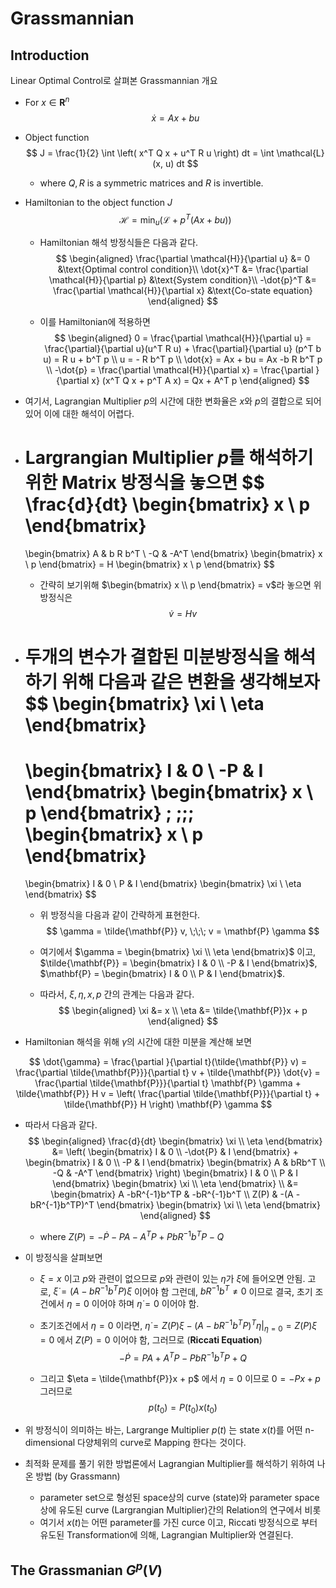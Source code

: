 Grassmannian
====

## Introduction
Linear Optimal Control로 살펴본 Grassmannian 개요

- For $x \in \mathbf{R}^n$ 
    $$
    \dot{x} = Ax + bu
    $$

-  Object function
    $$
    J = \frac{1}{2} \int \left( x^T Q x + u^T R u \right) dt = \int \mathcal{L}(x, u) dt
    $$
    - where $Q, R$ is a symmetric matrices and $R$ is invertible.

- Hamiltonian to the object function $J$
    $$
    \mathcal{H} = \min_{u} \left( \mathcal{L} + p^T (Ax +bu) \right)
    $$
    - Hamiltonian 해석 방정식들은 다음과 같다.
        $$
        \begin{aligned}
        \frac{\partial \mathcal{H}}{\partial u} &= 0 &\text{Optimal control condition}\\
        \dot{x}^T &= \frac{\partial \mathcal{H}}{\partial p} &\text{System condition}\\
        -\dot{p}^T &= \frac{\partial \mathcal{H}}{\partial x} &\text{Co-state equation}
        \end{aligned}
        $$

    - 이를 Hamiltonian에 적용하면
$$
\begin{aligned}
0 = \frac{\partial \mathcal{H}}{\partial u} = \frac{\partial}{\partial u}(u^T R u) + \frac{\partial}{\partial u} (p^T b u) = R u + b^T p \\
u = - R b^T p \\
\dot{x} = Ax + bu = Ax -b R b^T p \\
-\dot{p} = \frac{\partial \mathcal{H}}{\partial x} = \frac{\partial }{\partial x} (x^T Q x + p^T A x) = Qx + A^T p  
\end{aligned}
$$

- 여기서, Lagrangian Multiplier $p$의 시간에 대한 변화율은 $x$와 $p$의 결합으로 되어 있어 이에 대한 해석이 어렵다.
- Largrangian Multiplier $p$를 해석하기 위한 Matrix 방정식을 놓으면
    $$
    \frac{d}{dt} 
    \begin{bmatrix} 
    x \\ p
    \end{bmatrix}
    = 
    \begin{bmatrix} 
    A & b R b^T \\ -Q & -A^T
    \end{bmatrix}
    \begin{bmatrix} 
    x \\ p
    \end{bmatrix}
    = H 
    \begin{bmatrix} 
    x \\ p
    \end{bmatrix}
    $$
    - 간략히 보기위해 $\begin{bmatrix} x \\ p  \end{bmatrix} = v$라 놓으면 위 방정식은 
        $$
        \dot{v} = H v
        $$

- **두개의 변수가 결합된 미분방정식을 해석 하기 위해 다음과 같은 변환을 생각해보자**
    $$
    \begin{bmatrix}
    \xi \\ \eta
    \end{bmatrix}
    =
    \begin{bmatrix}
    I & 0 \\ -P & I
    \end{bmatrix}
    \begin{bmatrix}
    x \\ p
    \end{bmatrix}
    ; \;\;\;
    \begin{bmatrix}
    x \\ p
    \end{bmatrix}
    = 
    \begin{bmatrix}
    I & 0 \\ P & I
    \end{bmatrix}
    \begin{bmatrix}
    \xi \\ \eta
    \end{bmatrix}
    $$
    - 위 방정식을 다음과 같이 간략하게 표현한다.
        $$
        \gamma = \tilde{\mathbf{P}} v, \;\;\; v = \mathbf{P} \gamma
        $$

    - 여기에서 $\gamma = \begin{bmatrix} \xi \\ \eta \end{bmatrix}$ 이고, $\tilde{\mathbf{P}} = \begin{bmatrix} I & 0 \\ -P & I \end{bmatrix}$, $\mathbf{P} = \begin{bmatrix} I & 0 \\ P & I \end{bmatrix}$. 
    - 따라서, $\xi, \eta, x, p$ 간의 관계는 다음과 같다. 
        $$
        \begin{aligned}
        \xi  &= x \\
        \eta &= \tilde{\mathbf{P}}x + p
        \end{aligned}
        $$

- Hamiltonian 해석을 위해 $\gamma$의 시간에 대한 미분을 계산해 보면 

$$
\dot{\gamma} = \frac{\partial }{\partial t}(\tilde{\mathbf{P}} v) = \frac{\partial \tilde{\mathbf{P}}}{\partial t} v + \tilde{\mathbf{P}} \dot{v} = \frac{\partial \tilde{\mathbf{P}}}{\partial t} \mathbf{P} \gamma + \tilde{\mathbf{P}} H v = \left( \frac{\partial \tilde{\mathbf{P}}}{\partial t} + \tilde{\mathbf{P}} H \right) \mathbf{P} \gamma
$$

- 따라서 다음과 같다.
    $$
    \begin{aligned}
    \frac{d}{dt}
    \begin{bmatrix}
    \xi \\ \eta
    \end{bmatrix}
    &= \left(   
    \begin{bmatrix}
    I & 0 \\ -\dot{P} & I
    \end{bmatrix}
    + 
    \begin{bmatrix}
    I & 0 \\ -P & I
    \end{bmatrix}
    \begin{bmatrix}
    A & bRb^T \\ -Q & -A^T
    \end{bmatrix}
    \right)
    \begin{bmatrix}
    I & 0 \\ P & I
    \end{bmatrix}
    \begin{bmatrix}
    \xi \\ \eta
    \end{bmatrix} \\
    &= 
    \begin{bmatrix}
    A -bR^{-1}b^TP & -bR^{-1}b^T \\
    Z(P) & -(A - bR^{-1}b^TP)^T
    \end{bmatrix} 
    \begin{bmatrix}
    \xi \\ \eta
    \end{bmatrix} 
    \end{aligned}
    $$
    - where $Z(P) = - \dot{P} - PA - A^T P + P bR^{-1}b^T P - Q$

- 이 방정식을 살펴보면
	- $\xi = x$ 이고 $p$와 관련이 없으므로 $p$와 관련이 있는 $\eta$가 $\dot{\xi}$에 들어오면 안됨. 고로, $\dot{\xi} = (A - bR^{-1}b^T P)\xi$ 이어야 함 그런데, $b R^{-1}b^T \neq 0$ 이므로 결국, 초기 조건에서 $\eta = 0$ 이어야 하며 $\dot{\eta} = 0$ 이어야 함.
	- 초기조건에서 $\eta = 0$ 이라면, $\dot{\eta} = Z(P) \xi - (A - bR^{-1}b^TP)^T \eta |_{\eta = 0} = Z(P) \xi = 0$ 에서 $Z(P) = 0$ 이어야 함, 그러므로 (**Riccati Equation**)
    $$
    -\dot{P} = PA + A^T P - P b R^{-1} b^T P + Q 
    $$
  
    - 그리고 $\eta = \tilde{\mathbf{P}}x + p$ 에서 $\eta = 0$ 이므로 $0 = -Px + p$ 그러므로
        $$
        p(t_0) = P(t_0) x(t_0)
        $$

- 위 방정식이 의미하는 바는, Largrange Multiplier $p(t)$ 는 state $x(t)$를 어떤 n-dimensional 다양체위의 curve로 Mapping 한다는 것이다. 
- 최적화 문제를 풀기 위한 방법론에서 Lagrangian Multiplier를 해석하기 위하여 나온 방법 (by Grassmann) 
	- parameter set으로 형성된 space상의 curve (state)와 parameter space상에 유도된 curve (Largrangian Multiplier)간의 Relation의 연구에서 비롯 
	- 여기서 $x(t)$는 어떤 parameter를 가진 curce 이고, Riccati 방정식으로 부터 유도된 Transformation에 의해, Lagrangian Multiplier와 연결된다.

## The Grassmanian $G^p(V)$
